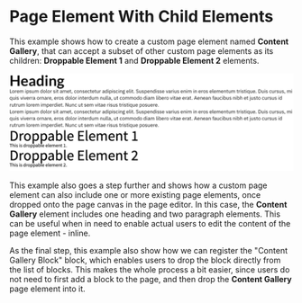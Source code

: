 # Page Element With Child Elements

This example shows how to create a custom page element named **Content Gallery**, that can accept a subset of other custom page elements as its children: **Droppable Element 1** and **Droppable Element 2** elements.

![Content Gallery](./screenshot.png)

This example also goes a step further and shows how a custom page element can also include one or more existing page elements, once dropped onto the page canvas in the page editor. In this case, the **Content Gallery** element includes one heading and two paragraph elements. This can be useful when in need to enable actual users to edit the content of the page element - inline.

As the final step, this example also show how we can register the "Content Gallery Block" block, which enables users to drop the block directly from the list of blocks. This makes the whole process a bit easier, since users do not need to first add a block to the page, and then drop the **Content Gallery** page element into it.